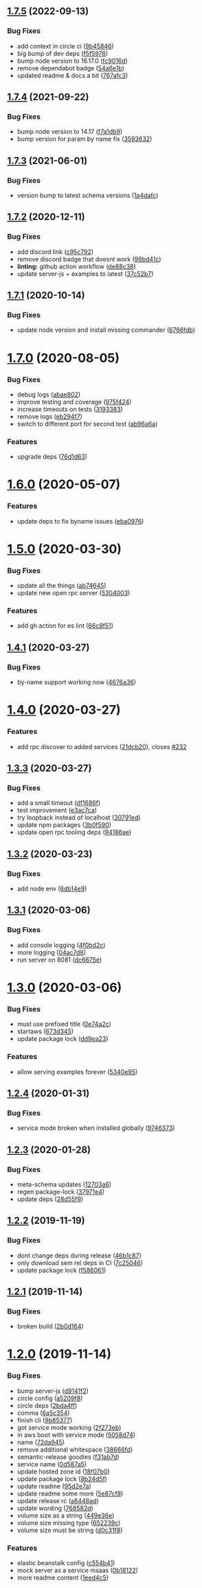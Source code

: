 ## [1.7.5](https://github.com/open-rpc/mock-server/compare/1.7.4...1.7.5) (2022-09-13)


### Bug Fixes

* add context in circle ci ([9b45846](https://github.com/open-rpc/mock-server/commit/9b458466fe5fb1fa086cc5d4e6481c67d81dd477))
* big bump of dev deps ([f5f5978](https://github.com/open-rpc/mock-server/commit/f5f597868311f8df88dc65716d6e9432edd861b2))
* bump node version to 16.17.0 ([fc9016d](https://github.com/open-rpc/mock-server/commit/fc9016da5d8159687fda1e8cfc1aecd1a09ea748))
* remove dependabot badge ([54a6e1b](https://github.com/open-rpc/mock-server/commit/54a6e1b8d14070f5e9911e94a68929db13504137))
* updated readme & docs a bit ([767afc3](https://github.com/open-rpc/mock-server/commit/767afc30d1663fcd96168648e8f6e126221c86c4))

## [1.7.4](https://github.com/open-rpc/mock-server/compare/1.7.3...1.7.4) (2021-09-22)


### Bug Fixes

* bump node version to 14.17 ([f7a1db9](https://github.com/open-rpc/mock-server/commit/f7a1db9a900b182491a5e5f42a0e86efbc65438c))
* bump version for param by name fix ([3593632](https://github.com/open-rpc/mock-server/commit/3593632621c52460bbab1c360ff73f03fc24c5b5))

## [1.7.3](https://github.com/open-rpc/mock-server/compare/1.7.2...1.7.3) (2021-06-01)


### Bug Fixes

* version bump to latest schema versions ([1a4dafc](https://github.com/open-rpc/mock-server/commit/1a4dafc59d085020f41a7d2f55b2e3111664ad1b))

## [1.7.2](https://github.com/open-rpc/mock-server/compare/1.7.1...1.7.2) (2020-12-11)


### Bug Fixes

* add discord link ([c95c792](https://github.com/open-rpc/mock-server/commit/c95c7921298d1e36f373d95d21b35df8dfc8ba17))
* remove discord badge that doesnt work ([98bd41c](https://github.com/open-rpc/mock-server/commit/98bd41ced34ce8898cb5db3f80dae3365ee30571))
* **linting:** github action workflow ([de88c38](https://github.com/open-rpc/mock-server/commit/de88c38aeb1f5a3bab1e946e2c303e9d39bfcf39))
* update server-js + examples to latest ([37c52b7](https://github.com/open-rpc/mock-server/commit/37c52b7d5a2ce070703520d752570d49799a2c33))

## [1.7.1](https://github.com/open-rpc/mock-server/compare/1.7.0...1.7.1) (2020-10-14)


### Bug Fixes

* update node version and install missing commander ([6766fdb](https://github.com/open-rpc/mock-server/commit/6766fdbcf1e9473223971ef0511b9eb821b77985))

# [1.7.0](https://github.com/open-rpc/mock-server/compare/1.6.0...1.7.0) (2020-08-05)


### Bug Fixes

* debug logs ([abae802](https://github.com/open-rpc/mock-server/commit/abae802ee43b61acb0a49df2e75839dd28f3b6a2))
* improve testing and coverage ([975f424](https://github.com/open-rpc/mock-server/commit/975f42429ad306b9c56ec8275fd44d1fd66cab2a))
* increase timeouts on tests ([3193383](https://github.com/open-rpc/mock-server/commit/31933838816599b28fd4128dc051f21ea1c1cef0))
* remove logs ([eb294f7](https://github.com/open-rpc/mock-server/commit/eb294f7eeb50f404a1eb0331fc4cfbe657de93bc))
* switch to different port for second test ([ab96a6a](https://github.com/open-rpc/mock-server/commit/ab96a6a9cc4b984301370773b7396653adbe99ed))


### Features

* upgrade deps ([76d1d63](https://github.com/open-rpc/mock-server/commit/76d1d63bf5f4cb3d1d10e85766eb2b7d88a9af34))

# [1.6.0](https://github.com/open-rpc/mock-server/compare/1.5.0...1.6.0) (2020-05-07)


### Features

* update deps to fix byname issues ([eba0976](https://github.com/open-rpc/mock-server/commit/eba0976da5d3cae57d7441fbb7ca8b510f2c1988))

# [1.5.0](https://github.com/open-rpc/mock-server/compare/1.4.1...1.5.0) (2020-03-30)


### Bug Fixes

* update all the things ([ab74645](https://github.com/open-rpc/mock-server/commit/ab74645b00847b0c4a6b93e32cb1bb3c66f43736))
* update new open rpc server ([5304003](https://github.com/open-rpc/mock-server/commit/5304003ba01fa216578b3d03d5d27c15c2d3da5f))


### Features

* add gh action for es lint ([66c8f51](https://github.com/open-rpc/mock-server/commit/66c8f5134f78a38af0745fa821148d10112d325a))

## [1.4.1](https://github.com/open-rpc/mock-server/compare/1.4.0...1.4.1) (2020-03-27)


### Bug Fixes

* by-name support working now ([4676a36](https://github.com/open-rpc/mock-server/commit/4676a360337db1968ca93f22f7c4b5750915b958))

# [1.4.0](https://github.com/open-rpc/mock-server/compare/1.3.3...1.4.0) (2020-03-27)


### Features

* add rpc.discover to added services ([21dcb20](https://github.com/open-rpc/mock-server/commit/21dcb209c37c6fceaeb9f414ef6993f3b76da507)), closes [#232](https://github.com/open-rpc/mock-server/issues/232)

## [1.3.3](https://github.com/open-rpc/mock-server/compare/1.3.2...1.3.3) (2020-03-27)


### Bug Fixes

* add a small timeout ([df1686f](https://github.com/open-rpc/mock-server/commit/df1686f06c9a1428ea64372d0fd85318e0e57021))
* test improvement ([e3ac7ca](https://github.com/open-rpc/mock-server/commit/e3ac7cafc566a6f52aeae346bd6c72b007535433))
* try loopback instead of localhost ([30791ed](https://github.com/open-rpc/mock-server/commit/30791edce7cc2e5aa98b3fc1a8215b0f2aefd7a4))
* update npm packages ([3b0f590](https://github.com/open-rpc/mock-server/commit/3b0f590b60a11273879d41c8b004df1fa59b55bd))
* update open rpc tooling deps ([94186ae](https://github.com/open-rpc/mock-server/commit/94186ae3501421fe0d0dc904320cef51092d96c6))

## [1.3.2](https://github.com/open-rpc/mock-server/compare/1.3.1...1.3.2) (2020-03-23)


### Bug Fixes

* add node env ([6db14e9](https://github.com/open-rpc/mock-server/commit/6db14e9ca0f5dde9a75979a5b776c194774c31b8))

## [1.3.1](https://github.com/open-rpc/mock-server/compare/1.3.0...1.3.1) (2020-03-06)


### Bug Fixes

* add console logging ([4f0bd2c](https://github.com/open-rpc/mock-server/commit/4f0bd2c2eb4d520ae3999ddf12ff11596346ce75))
* more logging ([04ac7d8](https://github.com/open-rpc/mock-server/commit/04ac7d8c4f8f74e9e5d9537a0474f3f48b0bbcdf))
* run server on 8081 ([dc6675e](https://github.com/open-rpc/mock-server/commit/dc6675e95c16bdd4e366ec7b05e4d3868ebd61e8))

# [1.3.0](https://github.com/open-rpc/mock-server/compare/1.2.4...1.3.0) (2020-03-06)


### Bug Fixes

* must use prefixed title ([0e74a2c](https://github.com/open-rpc/mock-server/commit/0e74a2ce97910a3a6f453537458a318a65b380b1))
* startaws ([673d345](https://github.com/open-rpc/mock-server/commit/673d345b284ac46bf1a9ac29ab022df2bcab2401))
* update package lock ([dd9ea23](https://github.com/open-rpc/mock-server/commit/dd9ea23caf261aa163e4f3fc6b54d2972406ed0e))


### Features

* allow serving examples forever ([5340e95](https://github.com/open-rpc/mock-server/commit/5340e9504771ff4198b1d091b4e62d4e71e45ba7))

## [1.2.4](https://github.com/open-rpc/mock-server/compare/1.2.3...1.2.4) (2020-01-31)


### Bug Fixes

* service mode broken when installed globally ([9746373](https://github.com/open-rpc/mock-server/commit/97463730662b3e403c8c2d8f26a4d9ff67be7d80))

## [1.2.3](https://github.com/open-rpc/mock-server/compare/1.2.2...1.2.3) (2020-01-28)


### Bug Fixes

* meta-schema updates ([12703a6](https://github.com/open-rpc/mock-server/commit/12703a6a722e982121c180c954f72350df7db15f))
* regen package-lock ([37971e4](https://github.com/open-rpc/mock-server/commit/37971e46639ba8154d9642851400fd0adf0c17aa))
* update deps ([28d55f9](https://github.com/open-rpc/mock-server/commit/28d55f9535741c14bd41e2df25718ae2c219a895))

## [1.2.2](https://github.com/open-rpc/mock-server/compare/1.2.1...1.2.2) (2019-11-19)


### Bug Fixes

* dont change deps during release ([46b1c87](https://github.com/open-rpc/mock-server/commit/46b1c87f74f16fc3b6a5ed69aad8a6309c463d0a))
* only download sem rel deps in CI ([7c25046](https://github.com/open-rpc/mock-server/commit/7c250466cb5dd617031ed7ddbb2cf8ebaa63a243))
* update package lock ([f586061](https://github.com/open-rpc/mock-server/commit/f5860612ad2bbe94a9646c8b7648051f8e8de02c))

## [1.2.1](https://github.com/open-rpc/mock-server/compare/1.2.0...1.2.1) (2019-11-14)


### Bug Fixes

* broken build ([2b0d164](https://github.com/open-rpc/mock-server/commit/2b0d1646bf1dbb2e94c086cda1bdd2944b64c844))

# [1.2.0](https://github.com/open-rpc/mock-server/compare/1.1.1...1.2.0) (2019-11-14)


### Bug Fixes

* bump server-js ([d9141f2](https://github.com/open-rpc/mock-server/commit/d9141f2d4ef781fe1c3e0f3a7691b15d97787c41))
* circle config ([a5209f8](https://github.com/open-rpc/mock-server/commit/a5209f89feffa28fa1c1fa977c27af2ba736a66a))
* circle deps ([2bda4ff](https://github.com/open-rpc/mock-server/commit/2bda4ffa57a6c02ee5041e91a9847c58199c5a6c))
* comma ([6a5c354](https://github.com/open-rpc/mock-server/commit/6a5c354aa4562b2e0e1187cb560383b01afd1ccc))
* finish cli ([9b85377](https://github.com/open-rpc/mock-server/commit/9b85377a265cb59fd4f89e77a57de5edef8776b6))
* got service mode working ([2f273eb](https://github.com/open-rpc/mock-server/commit/2f273ebc2797a092fff85c60c0774e72e2ee0689))
* in aws boot with service mode ([5058d74](https://github.com/open-rpc/mock-server/commit/5058d74c40388530b5658b6733dd11afdfea31c8))
* name ([72da945](https://github.com/open-rpc/mock-server/commit/72da945662902c12a41648b5399b99cb4eb2f89b))
* remove additional whitespace ([38666fd](https://github.com/open-rpc/mock-server/commit/38666fd24c9c0ffa30789c6e507b91215ba9cbcc))
* semantic-release goodies ([f31ab7d](https://github.com/open-rpc/mock-server/commit/f31ab7d13c0671b8283c75592c52498c9df4b893))
* service name ([0d587a5](https://github.com/open-rpc/mock-server/commit/0d587a59f837e5bb53c765e8e288522e004d3d35))
* update hosted zone id ([18f07b0](https://github.com/open-rpc/mock-server/commit/18f07b0f451ff29c13c750f050d28d4bf55c82d2))
* update package lock ([8b24d5f](https://github.com/open-rpc/mock-server/commit/8b24d5f9735c8c7986fc532a0e348bc396e7102c))
* update readme ([95d2e7a](https://github.com/open-rpc/mock-server/commit/95d2e7a6ef1700cf46fbe44be6c53b3b22c2507f))
* update readme some more ([5e87cf8](https://github.com/open-rpc/mock-server/commit/5e87cf81cc6f0b705be339fc9907f61938d4a087))
* update release rc ([a8448ad](https://github.com/open-rpc/mock-server/commit/a8448ad4131cb3341a4d3a711fdc45a0e6cc4c15))
* update wording ([768582d](https://github.com/open-rpc/mock-server/commit/768582d98e6c2dd98ee49d1649b58bc9c43d372b))
* volume size as a string ([449e36e](https://github.com/open-rpc/mock-server/commit/449e36e569d015b28be892ff60aeeb7102dc679c))
* volume size missing type ([652239c](https://github.com/open-rpc/mock-server/commit/652239cfef3540428e929c04e56b916bd0391279))
* volume size must be string ([d0c31f8](https://github.com/open-rpc/mock-server/commit/d0c31f864a936ae0da162e3c16cd767d922ae5ab))


### Features

* elastic beanstalk config ([c554b41](https://github.com/open-rpc/mock-server/commit/c554b413e0308efa74206aa8637ce3f22fa26c69))
* mock server as a service msaas ([0b18122](https://github.com/open-rpc/mock-server/commit/0b18122bf880d2e7aa890f2f91d315734621c367))
* more readme content ([1eed4c5](https://github.com/open-rpc/mock-server/commit/1eed4c5fe0c064f71024052a33f56c846fb903be))
